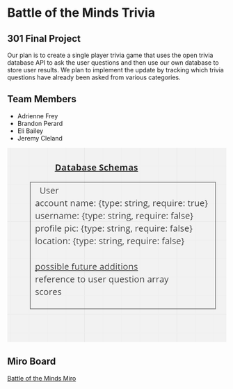# Battle of the Minds Trivia

## 301 Final Project

  Our plan is to create a single player trivia game that uses the open trivia database API to ask the user questions and then use our own database to store user results. We plan to implement the update by tracking which trivia questions have already been asked from various categories.

## Team Members

- Adrienne Frey
- Brandon Perard
- Eli Bailey
- Jeremy Cleland

![User Schema](./src/Data/User%20Schema.png)

## Miro Board

[Battle of the Minds Miro](https://miro.com/app/board/uXjVPsy-oME=/?share_link_id=124166728841)

